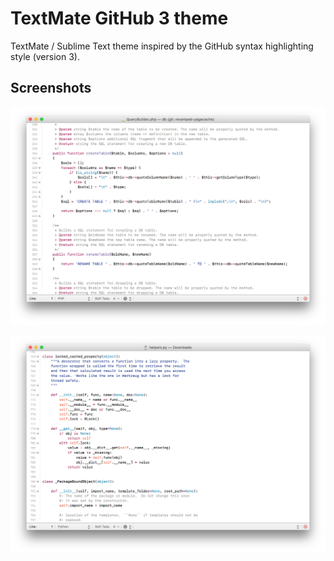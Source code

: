 # TextMate GitHub 3 theme

TextMate / Sublime Text theme inspired by the GitHub syntax highlighting style (version 3).

## Screenshots

![PHP](Screenshot%20-%20PHP.png)

![Python](Screenshot%20-%20Python.png)

